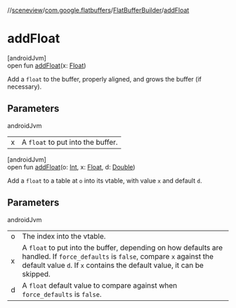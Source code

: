 //[sceneview](../../../index.md)/[com.google.flatbuffers](../index.md)/[FlatBufferBuilder](index.md)/[addFloat](add-float.md)

# addFloat

[androidJvm]\
open fun [addFloat](add-float.md)(x: [Float](https://kotlinlang.org/api/latest/jvm/stdlib/kotlin/-float/index.html))

Add a `float` to the buffer, properly aligned, and grows the buffer (if necessary).

## Parameters

androidJvm

| | |
|---|---|
| x | A `float` to put into the buffer. |

[androidJvm]\
open fun [addFloat](add-float.md)(o: [Int](https://kotlinlang.org/api/latest/jvm/stdlib/kotlin/-int/index.html), x: [Float](https://kotlinlang.org/api/latest/jvm/stdlib/kotlin/-float/index.html), d: [Double](https://kotlinlang.org/api/latest/jvm/stdlib/kotlin/-double/index.html))

Add a `float` to a table at `o` into its vtable, with value `x` and default `d`.

## Parameters

androidJvm

| | |
|---|---|
| o | The index into the vtable. |
| x | A `float` to put into the buffer, depending on how defaults are handled. If `force_defaults` is `false`, compare `x` against the default value `d`. If `x` contains the default value, it can be skipped. |
| d | A `float` default value to compare against when `force_defaults` is `false`. |
